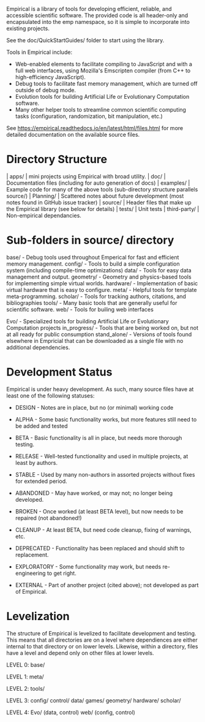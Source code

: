 Empirical is a library of tools for developing efficient, reliable, and accessible scientific
software.  The provided code is all header-only and encapsulated into the emp namespace, so it
is simple to incorporate into existing projects.

See the doc/QuickStartGuides/ folder to start using the library.

Tools in Empirical include:
* Web-enabled elements to facilitate compiling to JavaScript and with a full web interfaces,
  using Mozilla's Emscripten compiler (from C++ to high-efficiency JavaScript).
* Debug tools to facilitate fast memory management, which are turned off outside of debug mode.
* Evolution tools for building Artificial Life or Evolutionary Computation software.
* Many other helper tools to streamline common scientific computing tasks (configuration,
  randomization, bit manipulation, etc.)

See https://empirical.readthedocs.io/en/latest/html/files.html for more detailed documentation
on the available source files.

# Directory Structure

| apps/        | mini projects using Empirical with broad utility.
| doc/         | Documentation files (including for auto generation of docs)
| examples/    | Example code for many of the above tools (sub-directory structure parallels source/)
| Planning/    | Scattered notes about future development (most notes found in GitHub issue tracker)
| source/      | Header files that make up the Empirical library (see below for details)
| tests/       | Unit tests
| third-party/ | Non-empirical dependancies.


# Sub-folders in source/ directory

base/     - Debug tools used throughout Emperical for fast and efficient memory management.
config/   - Tools to build a simple configuration system (including compile-time optimizations)
data/     - Tools for easy data management and output.
geometry/ - Geometry and physics-based tools for implementing simple virtual worlds.
hardware/ - Implementation of basic virtual hardware that is easy to configure.
meta/     - Helpful tools for template meta-programming.
scholar/  - Tools for tracking authors, citations, and bibliographies
tools/    - Many basic tools that are generally useful for scientific software.
web/      - Tools for builing web interfaces

Evo/         - Specialized tools for building Artificial Life or Evolutionary Computation projects
in_progress/ - Tools that are being worked on, but not at all ready for public consumption
stand_alone/ - Versions of tools found elsewhere in Empricial that can be downloaded as a single
               file with no additional dependencies.


# Development Status

Empirical is under heavy development.  As such, many source files have at least one of the
following statuses:

* DESIGN - Notes are in place, but no (or minimal) working code
* ALPHA - Some basic functionality works, but more features still need to be added and tested
* BETA - Basic functionality is all in place, but needs more thorough testing.
* RELEASE - Well-tested functionality and used in multiple projects, at least by authors.
* STABLE - Used by many non-authors in assorted projects without fixes for extended period.

* ABANDONED - May have worked, or may not; no longer being developed.
* BROKEN - Once worked (at least BETA level), but now needs to be repaired (not abandoned!)
* CLEANUP - At least BETA, but need code cleanup, fixing of warnings, etc.
* DEPRECATED - Functionality has been replaced and should shift to replacement.
* EXPLORATORY - Some functionality may work, but needs re-engineering to get right.
* EXTERNAL - Part of another project (cited above); not developed as part of Empirical.


# Levelization

The structure of Empirical is levelized to facilitate development and testing.  This means
that all directories are on a level where dependiences are either internal to that directory
or on lower levels.  Likewise, within a directory, files have a level and depend only on other
files at lower levels.

LEVEL 0:  base/

LEVEL 1:  meta/

LEVEL 2:  tools/

LEVEL 3:  config/  control/  data/  games/  geometry/  hardware/  scholar/

LEVEL 4:  Evo/ (data, control)  web/ (config, control)
